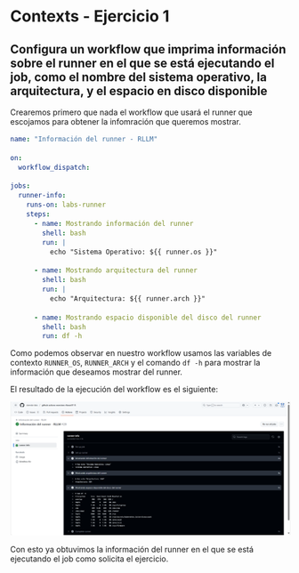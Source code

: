 # Contexts - Ejercicio 1

## Configura un workflow que imprima información sobre el runner en el que se está ejecutando el job, como el nombre del sistema operativo, la arquitectura, y el espacio en disco disponible

Crearemos primero que nada el workflow que usará el runner que escojamos para obtener la infomración que queremos mostrar.

```yaml
name: "Información del runner - RLLM"

on:
  workflow_dispatch:
 
jobs:
  runner-info:
    runs-on: labs-runner
    steps:
      - name: Mostrando información del runner
        shell: bash
        run: |
          echo "Sistema Operativo: ${{ runner.os }}"
     
      - name: Mostrando arquitectura del runner
        shell: bash
        run: |
          echo "Arquitectura: ${{ runner.arch }}"
 
      - name: Mostrando espacio disponible del disco del runner
        shell: bash
        run: df -h
```

Como podemos observar en nuestro workflow usamos las variables de contexto `RUNNER_OS`, `RUNNER_ARCH` y el comando `df -h` para mostrar la información que deseamos mostrar del runner.

El resultado de la ejecución del workflow es el siguiente:

![Resultado final del workflow](../../datos/imgs/context1_1.png)

Con esto ya obtuvimos la información del runner en el que se está ejecutando el job como solicita el ejercicio.
